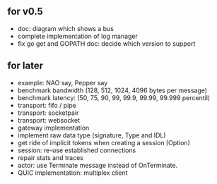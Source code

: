 for v0.5
--------

- doc: diagram which shows a bus
- complete implementation of log manager
- fix go get and GOPATH doc: decide which version to support

for later
---------

- example: NAO say, Pepper say
- benchmark bandwidth (128, 512, 1024, 4096 bytes per message)
- benchmark latency: (50, 75, 90, 99, 99.9, 99.99, 99.999 percentil)
- transport: fifo / pipe
- transport: socketpair
- transport: websocket
- gateway implementation
- implement raw data type (signature, Type and IDL)
- get ride of implicit tokens when creating a session (Option)
- session: re-use established connections
- repair stats and traces
- actor: use Terminate message instead of OnTerminate.
- QUIC implementation: multiplex client
